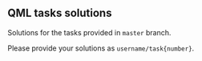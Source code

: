 ## QML tasks solutions

Solutions for the tasks provided in `master` branch.

Please provide your solutions as `username/task{number}`.
